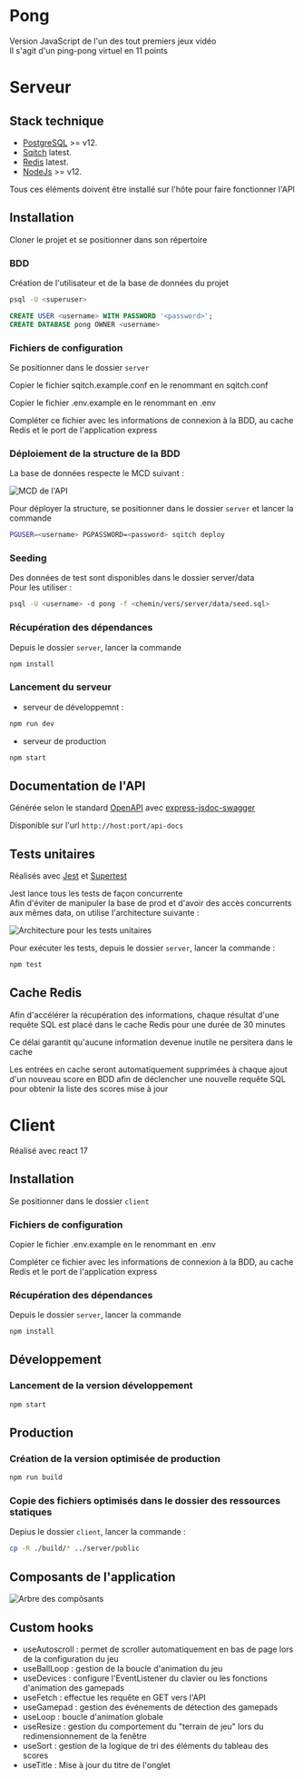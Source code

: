 # Pong

Version JavaScript de l'un des tout premiers jeux vidéo  
Il s'agit d'un ping-pong virtuel en 11 points

# Serveur

## Stack technique

- [PostgreSQL](https://www.postgresql.org/)  >= v12. 
- [Sqitch](https://sqitch.org/)  latest. 
- [Redis](https://redis.io/)  latest. 
- [NodeJs](https://nodejs.org/fr/) >= v12. 

Tous ces éléments doivent être installé sur l'hôte pour faire fonctionner l'API

## Installation

Cloner le projet et se positionner dans son répertoire

### BDD

Création de l'utilisateur et de la base de données du projet

```bash
psql -U <superuser>
```

```sql
CREATE USER <username> WITH PASSWORD '<password>';
CREATE DATABASE pong OWNER <username>
```

### Fichiers de configuration

Se positionner dans le dossier `server`

Copier le fichier sqitch.example.conf en le renommant en sqitch.conf

Copier le fichier .env.example en le renommant en .env

Compléter ce fichier avec les informations de connexion à la BDD, au cache Redis et le port de l'application express

### Déploiement de la structure de la BDD

La base de données respecte le MCD suivant :

![MCD de l'API](./server/conception/Pong.png)

Pour déployer la structure, se positionner dans le dossier `server` et lancer la commande

```bash
PGUSER=<username> PGPASSWORD=<password> sqitch deploy
```

### Seeding

Des données de test sont disponibles dans le dossier server/data  
Pour les utiliser :

```bash
psql -U <username> -d pong -f <chemin/vers/server/data/seed.sql>
```

### Récupération des dépendances

Depuis le dossier `server`, lancer la commande

```bash
npm install
```

### Lancement du serveur

- serveur de développemnt : 

```bash
npm run dev
```

- serveur de production

```bash
npm start
```

## Documentation de l'API

Générée selon le standard [OpenAPI](https://swagger.io/specification/) avec [express-jsdoc-swagger](https://brikev.github.io/express-jsdoc-swagger-docs/#/)

Disponible sur l'url `http://host:port/api-docs`

## Tests unitaires

Réalisés avec [Jest](https://jestjs.io/fr/) et [Supertest](https://github.com/visionmedia/supertest)  

Jest lance tous les tests de façon concurrente  
Afin d'éviter de manipuler la base de prod et d'avoir des accès concurrents aux mêmes data, on utilise l'architecture suivante :

![Architecture pour les tests unitaires](./server/conception/TestsUnitaires.jpg)

Pour exécuter les tests, depuis le dossier `server`, lancer la commande :

```bash
npm test
```

## Cache Redis

Afin d'accélérer la récupération des informations, chaque résultat d'une requête SQL est placé dans le cache Redis pour une durée de 30 minutes

Ce délai garantit qu'aucune information devenue inutile ne persitera dans le cache

Les entrées en cache seront automatiquement supprimées à chaque ajout d'un nouveau score en BDD afin de déclencher une nouvelle requête SQL pour obtenir la liste des scores mise à jour

# Client

Réalisé avec react 17

## Installation

Se positionner dans le dossier `client`

### Fichiers de configuration

Copier le fichier .env.example en le renommant en .env

Compléter ce fichier avec les informations de connexion à la BDD, au cache Redis et le port de l'application express

### Récupération des dépendances

Depuis le dossier `server`, lancer la commande

```bash
npm install
```

## Développement

### Lancement de la version développement

```bash
npm start
```

## Production

### Création de la version optimisée de production

```bash
npm run build
```

### Copie des fichiers optimisés dans le dossier des ressources statiques

Depius le dossier `client`, lancer la commande :

```bash
cp -R ./build/* ../server/public
```

## Composants de l'application

![Arbre des compôsants](./server/conception/ArbreComposants.png)

## Custom hooks

- useAutoscroll : permet de scroller automatiquement en bas de page lors de la configuration du jeu
- useBallLoop : gestion de la boucle d'animation du jeu
- useDevices : configure l'EventListener du clavier ou les fonctions d'animation des gamepads
- useFetch : effectue les requête en GET vers l'API
- useGamepad : gestion des événements de détection des gamepads
- useLoop : boucle d'animation globale
- useResize : gestion du comportement du "terrain de jeu" lors du redimensionnement de la fenêtre
- useSort : gestion de la logique de tri des éléments du tableau des scores
- useTitle : Mise à jour du titre de l'onglet
